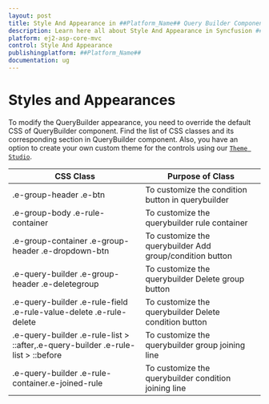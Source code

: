 ```yaml
---
layout: post
title: Style And Appearance in ##Platform_Name## Query Builder Component | Syncfusion
description: Learn here all about Style And Appearance in Syncfusion ##Platform_Name## Query Builder component of Syncfusion Essential JS 2 and more.
platform: ej2-asp-core-mvc
control: Style And Appearance
publishingplatform: ##Platform_Name##
documentation: ug
---
```



# Styles and Appearances

To modify the QueryBuilder appearance, you need to override the default CSS of QueryBuilder component. Find the list of CSS classes and its corresponding section in QueryBuilder component. Also, you have an option to create your own custom theme for the controls using our [`Theme Studio`](https://ej2.syncfusion.com/themestudio/?theme=material).

CSS Class | Purpose of Class
-----|-----
|.e-group-header .e-btn|To customize the condition button in querybuilder
|.e-group-body .e-rule-container|To customize the querybuilder rule container
|.e-group-container .e-group-header .e-dropdown-btn|To customize the querybuilder Add group/condition button
|.e-query-builder .e-group-header .e-deletegroup|To customize the querybuilder Delete group button
|.e-query-builder .e-rule-field .e-rule-value-delete .e-rule-delete|To customize the querybuilder Delete condition button
|.e-query-builder .e-rule-list > ::after,.e-query-builder .e-rule-list > ::before|To customize the querybuilder group joining line
|.e-query-builder .e-rule-container.e-joined-rule|To customize the querybuilder condition joining line